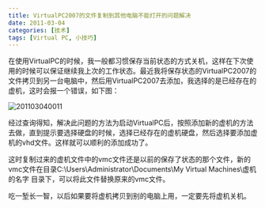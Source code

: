 ```yaml
---
title: VirtualPC2007的文件复制到其他电脑不能打开的问题解决
date: 2011-03-04
categories: [技术]
tags: [Virtual PC, 小技巧]
---
```


在使用VirtualPC的时候，我一般都习惯保存当前状态的方式关机，这样在下次使用的时候可以保证继续我上次的工作状态。最近我将保存状态的VirtualPC2007的文件拷贝到另一台电脑中，然后用VirtualPC2007去添加，我选择的是已经存在的虚机，这时会报一个错误，如下图：

![201103040011](https://cdn.jsdelivr.net/gh/oec2003/hblog-images/img/202201290625609.png)

经过查询得知，解决此问题的方法为启动VirtualPC后，按照添加新的虚机的方法去做，直到提示要选择硬盘的时候，选择已经存在的虚机硬盘，然后选择要添加虚机的vhd文件。这样就可以顺利的添加成功了。

这时复制过来的虚机文件中的vmc文件还是以前的保存了状态的那个文件，新的vmc文件在目录C:\Users\Administrator\Documents\My Virtual Machines\虚机的名字 目录下，可以将此文件替换原来的vmc文件。

吃一堑长一智，以后如果要将虚机拷贝到别的电脑上用，一定要先将虚机关机。

